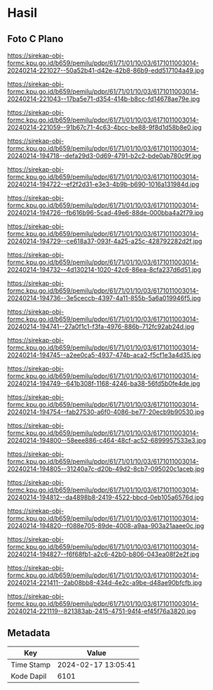 # Hasil

## Foto C Plano

https://sirekap-obj-formc.kpu.go.id/b659/pemilu/pdpr/61/71/01/10/03/6171011003014-20240214-221027--50a52b41-d42e-42b8-86b9-edd517104a49.jpg

https://sirekap-obj-formc.kpu.go.id/b659/pemilu/pdpr/61/71/01/10/03/6171011003014-20240214-221043--17ba5e71-d354-414b-b8cc-fd14678ae79e.jpg

https://sirekap-obj-formc.kpu.go.id/b659/pemilu/pdpr/61/71/01/10/03/6171011003014-20240214-221059--91b67c71-4c63-4bcc-be88-9f8d1d58b8e0.jpg

https://sirekap-obj-formc.kpu.go.id/b659/pemilu/pdpr/61/71/01/10/03/6171011003014-20240214-194718--defa29d3-0d69-4791-b2c2-bde0ab780c9f.jpg

https://sirekap-obj-formc.kpu.go.id/b659/pemilu/pdpr/61/71/01/10/03/6171011003014-20240214-194722--ef2f2d31-e3e3-4b9b-b690-1016a131984d.jpg

https://sirekap-obj-formc.kpu.go.id/b659/pemilu/pdpr/61/71/01/10/03/6171011003014-20240214-194726--fb616b96-5cad-49e6-88de-000bba4a2f79.jpg

https://sirekap-obj-formc.kpu.go.id/b659/pemilu/pdpr/61/71/01/10/03/6171011003014-20240214-194729--ce618a37-093f-4a25-a25c-428792282d2f.jpg

https://sirekap-obj-formc.kpu.go.id/b659/pemilu/pdpr/61/71/01/10/03/6171011003014-20240214-194732--4d130214-1020-42c6-86ea-8cfa237d6d51.jpg

https://sirekap-obj-formc.kpu.go.id/b659/pemilu/pdpr/61/71/01/10/03/6171011003014-20240214-194736--3e5ceccb-4397-4a11-855b-5a6a019946f5.jpg

https://sirekap-obj-formc.kpu.go.id/b659/pemilu/pdpr/61/71/01/10/03/6171011003014-20240214-194741--27a0f1c1-f3fa-4976-886b-712fc92ab24d.jpg

https://sirekap-obj-formc.kpu.go.id/b659/pemilu/pdpr/61/71/01/10/03/6171011003014-20240214-194745--a2ee0ca5-4937-474b-aca2-f5cf1e3a4d35.jpg

https://sirekap-obj-formc.kpu.go.id/b659/pemilu/pdpr/61/71/01/10/03/6171011003014-20240214-194749--641b308f-1168-4246-ba38-56fd5b0fe4de.jpg

https://sirekap-obj-formc.kpu.go.id/b659/pemilu/pdpr/61/71/01/10/03/6171011003014-20240214-194754--fab27530-a6f0-4086-be77-20ecb9b90530.jpg

https://sirekap-obj-formc.kpu.go.id/b659/pemilu/pdpr/61/71/01/10/03/6171011003014-20240214-194800--58eee886-c464-48cf-ac52-6899957533e3.jpg

https://sirekap-obj-formc.kpu.go.id/b659/pemilu/pdpr/61/71/01/10/03/6171011003014-20240214-194805--31240a7c-d20b-49d2-8cb7-095020c1aceb.jpg

https://sirekap-obj-formc.kpu.go.id/b659/pemilu/pdpr/61/71/01/10/03/6171011003014-20240214-194812--da4898b8-2419-4522-bbcd-0eb105a6576d.jpg

https://sirekap-obj-formc.kpu.go.id/b659/pemilu/pdpr/61/71/01/10/03/6171011003014-20240214-194820--f088e705-89de-4008-a9aa-903a21aaee0c.jpg

https://sirekap-obj-formc.kpu.go.id/b659/pemilu/pdpr/61/71/01/10/03/6171011003014-20240214-194827--f6f68fb1-a2c6-42b0-b806-043ea08f2e2f.jpg

https://sirekap-obj-formc.kpu.go.id/b659/pemilu/pdpr/61/71/01/10/03/6171011003014-20240214-221411--2ab08bb8-434d-4e2c-a9be-d48ae90bfcfb.jpg

https://sirekap-obj-formc.kpu.go.id/b659/pemilu/pdpr/61/71/01/10/03/6171011003014-20240214-221119--821383ab-2415-4751-94f4-ef45f76a3820.jpg


## Metadata

| Key        | Value               |
| ---------- | ------------------- |
| Time Stamp | 2024-02-17 13:05:41 |
| Kode Dapil | 6101                |



